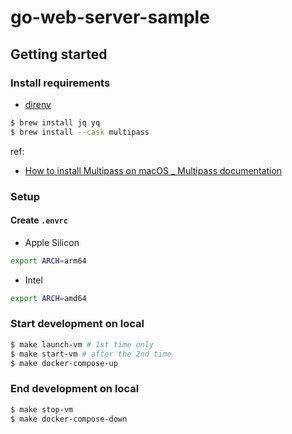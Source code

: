 # go-web-server-sample

## Getting started

### Install requirements

- [direnv](https://direnv.net/)

```sh
$ brew install jq yq
$ brew install --cask multipass
```

ref:

- [How to install Multipass on macOS \_ Multipass documentation](https://multipass.run/docs/installing-on-macos#heading--use-brew)

### Setup

#### Create `.envrc`

- Apple Silicon

```sh
export ARCH=arm64
```

- Intel

```sh
export ARCH=amd64
```

### Start development on local

```sh
$ make launch-vm # 1st time only
$ make start-vm # after the 2nd time
$ make docker-compose-up
```

### End development on local

```sh
$ make stop-vm
$ make docker-compose-down
```
